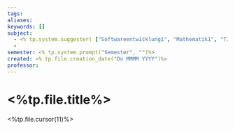 ```yaml
---
tags: 
aliases: 
keywords: []
subject:
  - <% tp.system.suggester( ["Softwareentwicklung1", "Mathematik1", "TI"], ["Softwareentwicklung1", "Mathematik1", "TI - 336.001".])%>
  - 
semester: <% tp.system.prompt("Semester", "")%>
created: <% tp.file.creation_date("Do MMMM YYYY")%>
professor:
---
```

 

# <%tp.file.title%>

<%tp.file.cursor(11)%>